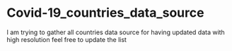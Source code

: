 # Covid-19_countries_data_source
I am trying to gather all countries data source for having updated data with high resolution
feel free to update the list
